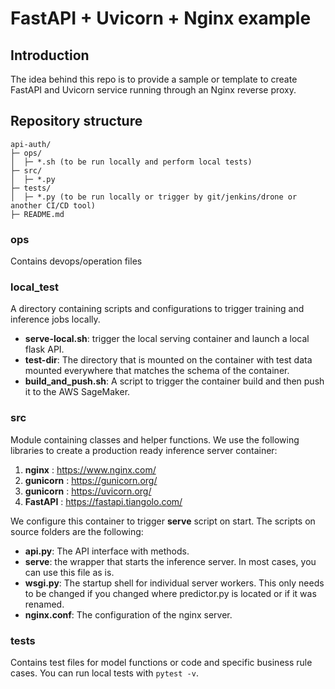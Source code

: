 # FastAPI + Uvicorn + Nginx example

## Introduction

The idea behind this repo is to provide a sample or template to create FastAPI and Uvicorn service running through an Nginx reverse proxy.

## Repository structure

```
api-auth/
├─ ops/
│  ├─ *.sh (to be run locally and perform local tests)
├─ src/
│  ├─ *.py
├─ tests/
│  ├─ *.py (to be run locally or trigger by git/jenkins/drone or another CI/CD tool)
├─ README.md
```

### ops
Contains devops/operation files

### local_test
A directory containing scripts and configurations to trigger training and inference jobs locally.

* __serve-local.sh__: trigger the local serving container and launch a local flask API.
* __test-dir__: The directory that is mounted on the container with test data mounted everywhere that matches the schema of the container.
* __build_and_push.sh__: A script to trigger the container build and then push it to the AWS SageMaker.

### src
Module containing classes and helper functions.
We use the following libraries to create a production ready inference server container:

1. __nginx__ : https://www.nginx.com/
2. __gunicorn__ : https://gunicorn.org/ 
3. __gunicorn__ : https://uvicorn.org/ 
4. __FastAPI__ : https://fastapi.tiangolo.com/

We configure this container to trigger __serve__ script on start. The scripts on source folders are the following:

* __api.py__: The API interface with methods. 
* __serve__: the wrapper that starts the inference server. In most cases, you can use this file as is.
* __wsgi.py__: The startup shell for individual server workers. This only needs to be changed if you changed where predictor.py is located or if it was renamed.
* __nginx.conf__: The configuration of the nginx server.

### tests
Contains test files for model functions or code and specific business rule cases. You can run local tests with `pytest -v`.
